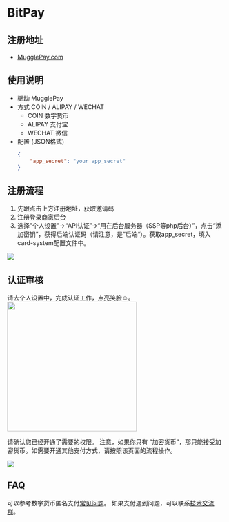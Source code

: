 
# BitPay

## 注册地址 
 * [MugglePay.com](https://merchants.mugglepay.com/user/register?ref=MP8E0ED1D96500)
 
## 使用说明
 * 驱动 MugglePay 
 * 方式 COIN / ALIPAY / WECHAT
   - COIN 数字货币
   - ALIPAY 支付宝
   - WECHAT 微信
 * 配置 (JSON格式)
    ```json
    {
        "app_secret": "your app_secret"
    }
    ```
## 注册流程
 1. 先跟点击上方注册地址，获取邀请码
 2. 注册登录[商家后台](https://merchants.mugglepay.com)
 3. 选择"个人设置"->“API认证”->“用在后台服务器（SSP等php后台）”，点击“添加密钥”，获得后端认证码（请注意，是”后端“）。获取app_secret，填入card-system配置文件中。
<img src="https://cdn.mugglepay.com/docs/whmcs/getapi.png" />

## 认证审核
 请去个人设置中，完成认证工作，点亮笑脸☺。<br />
 <img width="300" src="https://user-images.githubusercontent.com/50819254/59549161-21656f80-8f8c-11e9-8127-3b369ab85b4f.jpg" />

请确认您已经开通了需要的权限。
注意，如果你只有 “加密货币”，那只能接受加密货币。如需要开通其他支付方式，请按照该页面的流程操作。

<img src="https://cdn.mugglepay.com/docs/whmcs/permission.png" />

## FAQ
可以参考数字货币匿名支付[常见问题](https://github.com/bitpaydev/docs/blob/master/FAQ.md)。
如果支付遇到问题，可以联系[技术交流群](https://t.me/joinchat/GLKSKhUnE4GvEAPgqtChAQ)。
